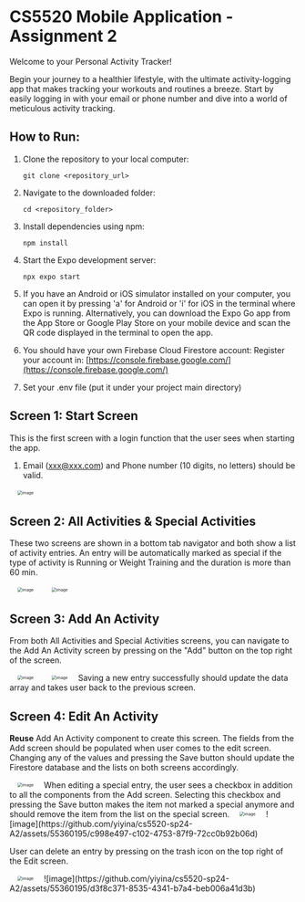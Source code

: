 # CS5520 Mobile Application - Assignment 2
Welcome to your Personal Activity Tracker!

Begin your journey to a healthier lifestyle, with the ultimate activity-logging app that makes tracking your workouts and routines a breeze. Start by easily logging in with your email or phone number and dive into a world of meticulous activity tracking.

## How to Run:
1. Clone the repository to your local computer:
   ```
   git clone <repository_url>
   ```
2. Navigate to the downloaded folder:
   ```
   cd <repository_folder>
   ```
3. Install dependencies using npm:
   ```
   npm install
   ```
4. Start the Expo development server:
   ```
   npx expo start
   ```
5. If you have an Android or iOS simulator installed on your computer, you can open it by pressing 'a' for Android or 'i' for iOS in the terminal where Expo is running. Alternatively, you can download the Expo Go app from the App Store or Google Play Store on your mobile device and scan the QR code displayed in the terminal to open the app.
   
6. You should have your own Firebase Cloud Firestore account:
   Register your account in: [https://console.firebase.google.com/](https://console.firebase.google.com/)

7. Set your .env file (put it under your project main directory)

## Screen 1: Start Screen
This is the first screen with a login function that the user sees when starting the app.
1. Email (xxx@xxx.com) and Phone number (10 digits, no letters) should be valid.
   
<img src="https://github.com/yiyina/cs5520-sp24-A2/assets/55360195/fdc8b365-5691-49dd-b176-fd83d3cf6696" alt="image" style="transform: scale(0.5);">

## Screen 2: All Activities & Special Activities
These two screens are shown in a bottom tab navigator and both show a list of activity entries. An entry will be automatically marked as special if the type of activity is Running or Weight Training and the duration is more than 60 min.

<img src="https://github.com/yiyina/cs5520-sp24-A2/assets/55360195/5a36c8d9-33bf-4c5f-8700-b8a2c48dcef7" alt="image" style="transform: scale(0.5);">
<img src="https://github.com/yiyina/cs5520-sp24-A2/assets/55360195/b729594a-14d9-469f-9179-c462d83d11f6" alt="image" style="transform: scale(0.5);">

## Screen 3: Add An Activity
From both All Activities and Special Activities screens, you can navigate to the Add An Activity screen by pressing on the "Add" button on the top right of the screen. 

<img src="https://github.com/yiyina/cs5520-sp24-A2/assets/55360195/cb5ac124-598a-4e3b-aa60-4980d85a8a35" alt="image" style="transform: scale(0.5);">
<img src="https://github.com/yiyina/cs5520-sp24-A2/assets/55360195/06d8b144-8972-4ba0-8660-3f1c1a534435" alt="image" style="transform: scale(0.5);">
Saving a new entry successfully should update the data array and takes user back to the previous screen.

## Screen 4: Edit An Activity
**Reuse** Add An Activity component to create this screen. The fields from the Add screen should be populated when user comes to the edit screen. Changing any of the values and pressing the Save button should update the Firestore database and the lists on both screens accordingly.

<img src="https://github.com/yiyina/cs5520-sp24-A2/assets/55360195/d20a1294-6e4a-4270-8b6b-0cc7a0d49dc0" alt="image" style="transform: scale(0.5);">
When editing a special entry, the user sees a checkbox in addition to all the components from the Add screen. Selecting this checkbox and pressing the Save button makes the item not marked a special anymore and should remove the item from the list on the special screen.

<img src="https://github.com/yiyina/cs5520-sp24-A2/assets/55360195/06d8b144-8972-4ba0-8660-3f1c1a534435" alt="image" style="transform: scale(0.5);">
![image](https://github.com/yiyina/cs5520-sp24-A2/assets/55360195/c998e497-c102-4753-87f9-72cc0b92b06d)

User can delete an entry by pressing on the trash icon on the top right of the Edit screen.

<img src="https://github.com/yiyina/cs5520-sp24-A2/assets/55360195/06d8b144-8972-4ba0-8660-3f1c1a534435" alt="image" style="transform: scale(0.5);">
![image](https://github.com/yiyina/cs5520-sp24-A2/assets/55360195/d3f8c371-8535-4341-b7a4-beb006a41d3b)

